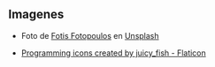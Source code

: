 ## Imagenes

* Foto de <a href="https://unsplash.com/@ffstop?utm_source=unsplash&utm_medium=referral&utm_content=creditCopyText">Fotis Fotopoulos</a> en <a href="https://unsplash.com/es/s/fotos/programacion?utm_source=unsplash&utm_medium=referral&utm_content=creditCopyText">Unsplash</a>

* <a href="https://www.flaticon.com/free-icons/programming" title="programming icons">Programming icons created by juicy_fish - Flaticon</a>  